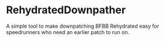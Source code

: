 # RehydratedDownpather
A simple tool to make downpatching BFBB Rehydrated easy for speedrunners who need an earlier patch to run on.
